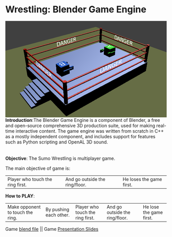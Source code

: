 # Wrestling: Blender Game Engine


<img src="https://github.com/SandeepLavhate/Wrestling_Blender_Game/blob/master/Wrestling_game.png" alt="alt text" width="550px" height="300px" align="right">

<b>Introduction</b>:The Blender Game Engine is a component of Blender, a free and open-source comprehensive 3D production suite, used for making real-time interactive content. The game engine was written from scratch in C++ as a mostly independent component, and includes support for features such as Python scripting and OpenAL 3D sound.
<br/><br/><br/>
<b>Objective</b>: The Sumo Wrestling is multiplayer game.

The main objective of game is:
<table>
  <td>Player who touch the ring first.</td>
<td>And go outside the ring/floor.</td>
<td>He loses the game first.</td>
  </table>



<b>How to PLAY</b>:<br/>
<table>
 <td>Make opponent to touch the ring.</td>
<td>By pushing each other.</td>
<td>Player who touch the ring first.</td>
<td>And go outside the ring/floor.</td>
<td>He lose the game first.</td>
 </table>

Game <a href="https://github.com/SandeepLavhate/Wrestling_Blender_Game/blob/master/Wrestling.blend">blend file</a> || Game <a href="https://github.com/SandeepLavhate/Wrestling_Blender_Game/blob/master/Sumo%20wrestling%20game.pdf">Presentation Slides</a>
